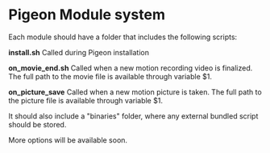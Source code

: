 # Pigeon Module system

Each module should have a folder that includes the following scripts:

**install.sh**
Called during Pigeon installation

**on_movie_end.sh**
Called when a new motion recording video is finalized. The full path to the movie file is available through variable $1.

**on_picture_save**
Called when a new motion picture is taken. The full path to the picture file is available through variable $1.

It should also include a "binaries" folder, where any external bundled script should be stored.

More options will be available soon.
